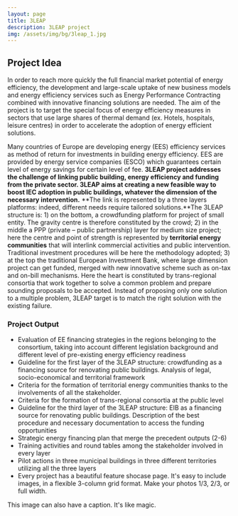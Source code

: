 ```yaml
---
layout: page
title: 3LEAP
description: 3LEAP project
img: /assets/img/bg/3leap_1.jpg
---
```


## Project Idea
In order to reach more quickly the full financial market potential of energy efficiency, the development and large-scale uptake of new business models and energy efficiency services such as Energy Performance Contracting combined with innovative financing solutions are needed. The aim of the project is to target the special focus of energy efficiency measures in sectors that use large shares of thermal demand (ex. Hotels, hospitals, leisure centres) in order to accelerate the adoption of energy efficient solutions. 

Many countries of Europe are developing energy (EES) efficiency services as method of return for investments in building energy efficiency. EES are provided by energy service companies (ESCO) which guarantees certain level of energy savings for certain level of fee. 
**3LEAP project addresses the challenge of linking public building, energy efficiency and funding from the private sector. 3LEAP aims at creating a new feasible way to boost IEC adoption in public buildings, whatever the dimension of the necessary intervention.**
**The link is represented by a three layers platforms: indeed, different needs require tailored solutions.**The 3LEAP structure is: 1) on the bottom, a crowdfunding platform for project of small entity. The gravity centre is therefore constituted by the crowd; 2) in the middle a PPP (private – public partnership) layer for medium size project; here the centre and point of strength is represented by **territorial energy communities** that will interlink commercial activities and public intervention. Traditional investment procedures will be here the methodology adopted; 3) at the top the traditional European Investment Bank, where large dimension project can get funded, merged with new innovative scheme such as on-tax and on-bill mechanisms. Here the heart is constituted by trans-regional consortia that work together to solve a common problem and prepare sounding proposals to be accepted. 
Instead of proposing only one solution to a multiple problem, 3LEAP target is to match the right solution with the existing failure.


### Project Output

* Evaluation of EE financing strategies in the regions belonging to the consortium, taking into account different legislation background and different level of pre-existing energy efficiency readiness
* Guideline for the first layer of the 3LEAP structure: crowdfunding as a financing source for renovating public buildings. Analysis of legal, socio-economical and territorial framework
* Criteria for the formation of territorial energy communities thanks to the involvements of all the stakeholder. 
* Criteria for the formation of trans-regional consortia at the public level 
* Guideline for the third layer of the 3LEAP structure: EIB as a financing source for renovating public buildings. Description of the best procedure and necessary documentation to access the funding opportunities
* Strategic energy financing plan that merge the precedent outputs (2-6)
* Training activities and round tables among the stakeholder involved in every layer
* Pilot actions in three municipal buildings in three different territories utilizing all the three layers
* Every project has a beautiful feature shocase page. It's easy to include images, in a flexible 3-column grid format. Make your photos 1/3, 2/3, or full width.
<div class="img_row">
    <img class="col three left" src="{{ site.baseurl }}/assets/img/bg/3leap_1.jpg" alt="" title="example image"/>
</div>
<div class="col three caption">
    This image can also have a caption. It's like magic.
</div>
